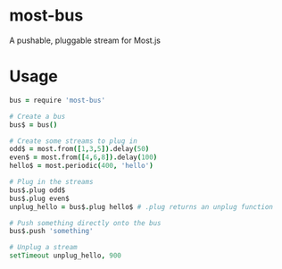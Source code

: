 # most-bus
A pushable, pluggable stream for Most.js

# Usage

```coffee
bus = require 'most-bus'

# Create a bus
bus$ = bus()

# Create some streams to plug in
odd$ = most.from([1,3,5]).delay(50)
even$ = most.from([4,6,8]).delay(100)
hello$ = most.periodic(400, 'hello')

# Plug in the streams
bus$.plug odd$
bus$.plug even$
unplug_hello = bus$.plug hello$ # .plug returns an unplug function

# Push something directly onto the bus
bus$.push 'something'

# Unplug a stream
setTimeout unplug_hello, 900
```
